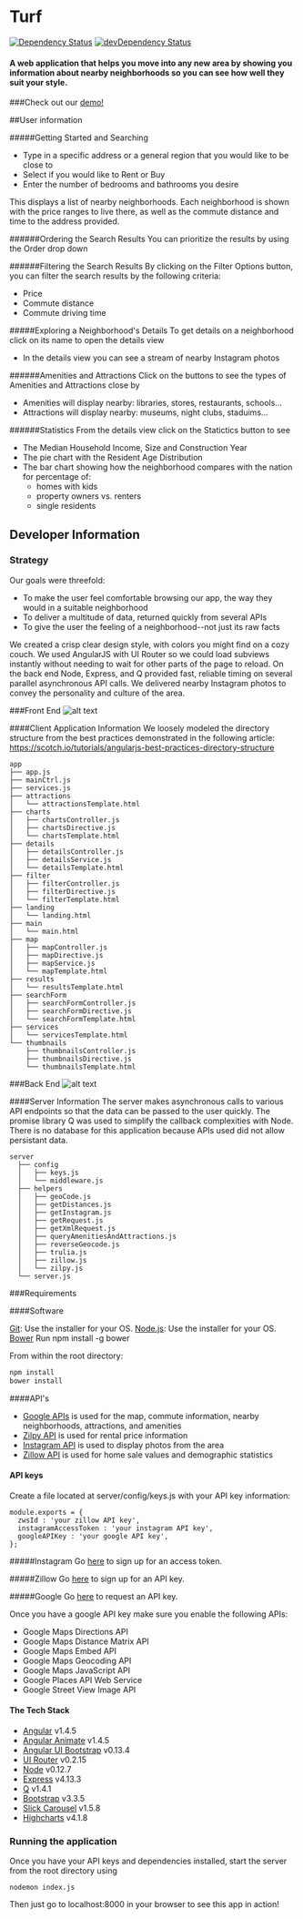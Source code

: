# Turf

[![Dependency Status](https://david-dm.org/Capstone-MakerSquare/New-Neighbors/master.svg)](https://david-dm.org/Capstone-Makersquare/New-Neighbors/master)
[![devDependency Status](https://david-dm.org/Capstone-Makersquare/New-Neighbors/master/dev-status.svg)](https://david-dm.org/Capstone-Makersquare/New-Neighbors/master#info=devDependencies) <br>

#### A web application that helps you move into any new area by showing you information about nearby neighborhoods so you can see how well they suit your style.

###Check out our [demo!](https://vimeo.com/141971801)

##User information

#####Getting Started and Searching
- Type in a specific address or a general region that you would like to be close to
- Select if you would like to Rent or Buy
- Enter the number of bedrooms and bathrooms you desire

This displays a list of nearby neighborhoods.  Each neighborhood is shown with the price ranges to live there, as well as the commute distance and time to the address provided.

######Ordering the Search Results
You can prioritize the results by using the Order drop down

######Filtering the Search Results
By clicking on the Filter Options button, you can filter the search results by the following criteria:
- Price
- Commute distance
- Commute driving time

#####Exploring a Neighborhood's Details
To get details on a neighborhood click on its name to open the details view
- In the details view you can see a stream of nearby Instagram photos

######Amenities and Attractions
Click on the buttons to see the types of Amenities and Attractions close by
+ Amenities will display nearby: libraries, stores, restaurants, schools...
+ Attractions will display nearby: museums, night clubs, staduims...

######Statistics
From the details view click on the Statictics button to see
+ The Median Household Income, Size and Construction Year
+ The pie chart with the Resident Age Distribution
+ The bar chart showing how the neighborhood compares with the nation for percentage of:
    + homes with kids
    + property owners vs. renters
    + single residents



## Developer Information

### Strategy
Our goals were threefold: 
- To make the user feel comfortable browsing our app, the way they would in a suitable neighborhood
- To deliver a multitude of data, returned quickly from several APIs
- To give the user the feeling of a neighborhood--not just its raw facts

We created a crisp clear design style, with colors you might find on a cozy couch.  We used AngularJS with UI Router so we could load subviews instantly without needing to wait for other parts of the page to reload.  On the back end Node, Express, and Q provided fast, reliable timing on several parallel asynchronous API calls.  We delivered nearby Instagram photos to convey the personality and culture of the area.  

###Front End
![alt text](client/assets/images/ReadMe/frontend_diagram.png)

####Client Application Information
We loosely modeled the directory structure from the best practices demonstrated in the following article:
https://scotch.io/tutorials/angularjs-best-practices-directory-structure

```
app
├── app.js
├── mainCtrl.js
├── services.js
├── attractions
│   └── attractionsTemplate.html
├── charts
│   ├── chartsController.js
│   ├── chartsDirective.js
│   └── chartsTemplate.html
├── details
│   ├── detailsController.js
│   ├── detailsService.js
│   └── detailsTemplate.html
├── filter
│   ├── filterController.js
│   ├── filterDirective.js
│   └── filterTemplate.html
├── landing
│   └── landing.html
├── main
│   └── main.html
├── map
│   ├── mapController.js
│   ├── mapDirective.js
│   ├── mapService.js
│   └── mapTemplate.html
├── results
│   └── resultsTemplate.html
├── searchForm
│   ├── searchFormController.js
│   ├── searchFormDirective.js
│   └── searchFormTemplate.html
├── services
│   └── servicesTemplate.html
└── thumbnails
    ├── thumbnailsController.js
    ├── thumbnailsDirective.js
    └── thumbnailsTemplate.html
```
###Back End
![alt text](client/assets/images/ReadMe/backend_diagram.png)

####Server Information
The server makes asynchronous calls to various API endpoints so that the data can be passed to the user quickly. The promise library Q was used to simplify the callback complexities with Node. There is no database for this application because APIs used did not allow persistant data.

```
server
  ├── config
  │   ├── keys.js
  │   └── middleware.js
  ├── helpers
  │   ├── geoCode.js
  │   ├── getDistances.js
  │   ├── getInstagram.js
  │   ├── getRequest.js
  │   ├── getXmlRequest.js
  │   ├── queryAmenitiesAndAttractions.js
  │   ├── reverseGeocode.js
  │   ├── trulia.js
  │   ├── zillow.js
  │   └── zilpy.js
  └── server.js
```

###Requirements

####Software

[Git](http://git-scm.com/downloads): Use the installer for your OS.
[Node.js](https://nodejs.org/en/): Use the installer for your OS. 
[Bower](http://bower.io/) Run npm install -g bower

From within the root directory:

```sh
npm install
bower install
```

####API's
- [Google APIs](https://developers.google.com/maps/?hl=en) is used for the map, commute information, nearby neighborhoods, attractions, and amenities
- [Zilpy API](http://www.zilpy.com/api) is used for rental price information
- [Instagram API](https://instagram.com/developer/) is used to display photos from the area
- [Zillow API](http://www.zillow.com/howto/api/APIOverview.htm) is used for home sale values and demographic statistics

#### API keys

Create a file located at server/config/keys.js with your API key information:

```
module.exports = {
  zwsId : 'your zillow API key',
  instagramAccessToken : 'your instagram API key',
  googleAPIKey : 'your google API key',
};
```

#####Instagram
Go [here](https://instagram.com/developer/authentication/) to sign up for an access token.

#####Zillow
Go [here](http://www.zillow.com/howto/api/APIOverview.htm) to sign up for an API key.

#####Google
Go [here](https://console.developers.google.com) to request an API key.

Once you have a google API key make sure you enable the following APIs:
- Google Maps Directions API
- Google Maps Distance Matrix API
- Google Maps Embed API
- Google Maps Geocoding API
- Google Maps JavaScript API
- Google Places API Web Service
- Google Street View Image API

#### The Tech Stack

- [Angular](https://angularjs.org/) v1.4.5
- [Angular Animate](https://docs.angularjs.org/api/ngAnimate) v1.4.5
- [Angular UI Bootstrap](https://angular-ui.github.io/bootstrap/) v0.13.4
- [UI Router](https://angular-ui.github.io/ui-router/site/#/api/ui.router) v0.2.15
- [Node](https://nodejs.org/en/) v0.12.7
- [Express](https://expressjs.com/) v4.13.3
- [Q](https://github.com/kriskowal/q) v1.4.1
- [Bootstrap](http://getbootstrap.com/) v3.3.5
- [Slick Carousel](http://kenwheeler.github.io/slick/) v1.5.8
- [Highcharts](http://www.highcharts.com/) v4.1.8

### Running the application

Once you have your API keys and dependencies installed, start the server from the root directory using

```
nodemon index.js
```

Then just go to localhost:8000 in your browser to see this app in action!
